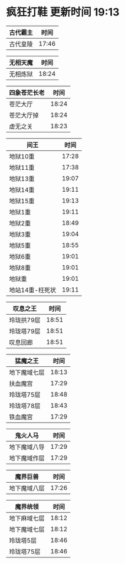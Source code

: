 # 疯狂打鞋 更新时间 19:13

| 古代霸主   | 时间    |
|--------|-------|
| 古代皇陵 | 17:46 |

| 无相天魔   | 时间    |
|--------|-------|
| 无相炼狱 | 18:24 |

| 四象苍茫长老   | 时间    |
|--------|-------|
| 苍茫大厅 | 18:24 |
| 苍茫大厅掉 | 18:24 |
| 虚无之关 | 18:23 |

| 间王   | 时间    |
|--------|-------|
| 地狱10重 | 17:28 |
| 地狱11重 | 17:38 |
| 地狱13重 | 19:07 |
| 地狱14重 | 19:11 |
| 地狱15重 | 19:13 |
| 地狱1重 | 19:11 |
| 地狱2重 | 18:49 |
| 地狱3重 | 19:04 |
| 地狱5重 | 18:55 |
| 地狱6重 | 19:01 |
| 地狱8重 | 19:01 |
| 地狱重 | 19:01 |
| 地站14重-枉死状 | 19:11 |

| 叹息之王   | 时间    |
|--------|-------|
| 玲珑拱79层 | 18:51 |
| 玲珑塔79层 | 18:51 |
| 叹息回廊 | 18:51 |

| 猛魔之王   | 时间    |
|--------|-------|
| 地下魔域七层 | 18:13 |
| 扶血魔宫 | 17:29 |
| 玲珑塔75层 | 18:48 |
| 玲珑塔78层 | 18:43 |
| 铁血魔宫 | 17:29 |

| 鬼火人马   | 时间    |
|--------|-------|
| 地下魔域八导 | 17:29 |
| 地下魔域作层 | 17:29 |

| 魔界巨兽   | 时间    |
|--------|-------|
| 地下魔域八层 | 17:26 |

| 魔界统领   | 时间    |
|--------|-------|
| 地下麻域七层 | 18:12 |
| 地下魔域七层 | 18:12 |
| 玲珑塔5层 | 18:46 |
| 玲珑塔75层 | 18:46 |